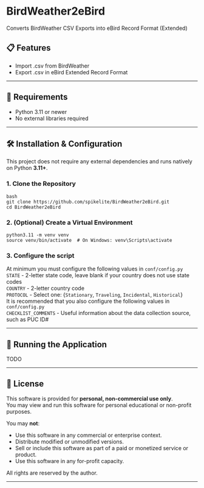 # BirdWeather2eBird
Converts BirdWeather CSV Exports into eBird Record Format (Extended)

## 📋 Features

- Import .csv from BirdWeather
- Export .csv in eBird Extended Record Format

---

## 🐍 Requirements

- Python 3.11 or newer
- No external libraries required
  
---

## 🛠 Installation & Configuration

This project does not require any external dependencies and runs natively on Python **3.11+**.

### 1. Clone the Repository
```
bash
git clone https://github.com/spikelite/BirdWeather2eBird.git
cd BirdWeather2eBird
```

### 2. (Optional) Create a Virtual Environment
```
python3.11 -m venv venv
source venv/bin/activate  # On Windows: venv\Scripts\activate
```

### 3. Configure the script
At minimum you must configure the following values in `conf/config.py`<br>
`STATE` - 2-letter state code, leave blank if your country does not use state codes<br>
`COUNTRY` - 2-letter country code<br>
`PROTOCOL` - Select one: {`Stationary`, `Traveling`, `Incidental`, `Historical`}<br>
It is recommended that you also configure the following values in `conf/config.py`<br>
`CHECKLIST_COMMENTS` - Useful information about the data collection source, such as PUC ID#

---

## 🚀 Running the Application

TODO

---

## 📄 License

This software is provided for **personal, non-commercial use only**.  
You may view and run this software for personal educational or non-profit purposes.

You may **not**:
- Use this software in any commercial or enterprise context.
- Distribute modified or unmodified versions.
- Sell or include this software as part of a paid or monetized service or product.
- Use this software in any for-profit capacity.

All rights are reserved by the author.

---
